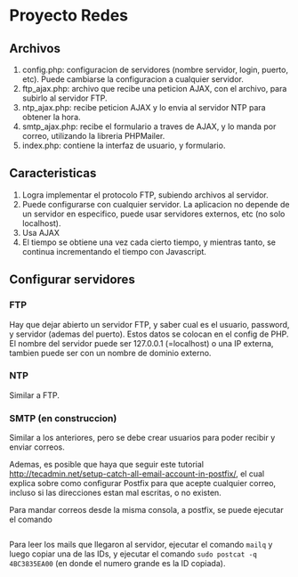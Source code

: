 # Proyecto Redes

## Archivos

1. config.php: configuracion de servidores (nombre servidor, login, puerto, etc). Puede cambiarse la configuracion a cualquier servidor.
2. ftp_ajax.php: archivo que recibe una peticion AJAX, con el archivo, para subirlo al servidor FTP.
3. ntp_ajax.php: recibe peticion AJAX y lo envia al servidor NTP para obtener la hora.
4. smtp_ajax.php: recibe el formulario a traves de AJAX, y lo manda por correo, utilizando la libreria PHPMailer.
5. index.php: contiene la interfaz de usuario, y formulario.

## Caracteristicas

1. Logra implementar el protocolo FTP, subiendo archivos al servidor.
2. Puede configurarse con cualquier servidor. La aplicacion no depende de un servidor en especifico, puede usar servidores externos, etc (no solo localhost).
3. Usa AJAX
4. El tiempo se obtiene una vez cada cierto tiempo, y mientras tanto, se continua incrementando el tiempo con Javascript.

## Configurar servidores

### FTP

Hay que dejar abierto un servidor FTP, y saber cual es el usuario, password, y servidor (ademas del puerto). Estos datos se colocan en el config de PHP. El nombre del servidor puede ser 127.0.0.1 (=localhost) o una IP externa, tambien puede ser con un nombre de dominio externo.

### NTP

Similar a FTP.

### SMTP (en construccion)

Similar a los anteriores, pero se debe crear usuarios para poder recibir y enviar correos.

Ademas, es posible que haya que seguir este tutorial http://tecadmin.net/setup-catch-all-email-account-in-postfix/, el cual explica sobre como configurar Postfix para que acepte cualquier correo, incluso si las direcciones estan mal escritas, o no existen.

Para mandar correos desde la misma consola, a postfix, se puede ejecutar el comando
```echo "body of your email" | mail -s "This is a Subject" -a "From: usuario1@felo-All-Series" usuario2@felo-All-Series
```

Para leer los mails que llegaron al servidor, ejecutar el comando ```mailq``` y luego copiar una de las IDs, y ejecutar el comando ```sudo postcat -q 4BC3835EA00``` (en donde el numero grande es la ID copiada).